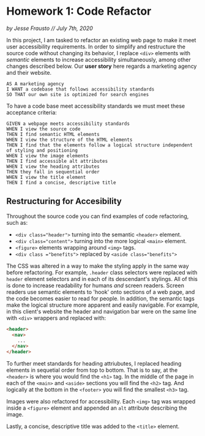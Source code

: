 # Homework 1: Code Refactor

_by Jesse Frausto // July 7th, 2020_

In this project, I am tasked to refactor an existing web page to make it meet user accessibility requirements. In order to simplify and restructure the source code without changing its behavior, I replace `<div>` elements with _semantic_ elements to increase accessibility simultaneously, among other changes described below. Our **user story** here regards a marketing agency and their website.

```
AS A marketing agency
I WANT a codebase that follows accessibility standards
SO THAT our own site is optimized for search engines
```

To have a code base meet accessibility standards we must meet these acceptance criteria:

```
GIVEN a webpage meets accessibility standards
WHEN I view the source code
THEN I find semantic HTML elements
WHEN I view the structure of the HTML elements
THEN I find that the elements follow a logical structure independent of styling and positioning
WHEN I view the image elements
THEN I find accessible alt attributes
WHEN I view the heading attributes
THEN they fall in sequential order
WHEN I view the title element
THEN I find a concise, descriptive title

```

## Restructuring for Accesibility

Throughout the source code you can find examples of code refactoring, such as:

- `<div class="header">` turning into the semantic `<header>` element.
- `<div class="content">` turning into the more logical `<main>` element.
- `<figure>` elements wrapping around `<img>` tags.
- `<div class ="benefits">` replaced by `<aside class="benefits">`

The CSS was altered in a way to make the styling apply in the same way before refactoring. For example, `.header` class selectors were replaced with `header` element selectors and in each of its descendant's stylings. All of this is done to increase readability for humans _and_ screen readers. Screen readers use semantic elements to 'hook' onto sections of a web page, and the code becomes easier to read for people. In addition, the semantic tags make the logical structure more apparent and easily navigable. For example, in this client's website the header and navigation bar were on the same line with `<div>` wrappers and replaced with:

```html
<header>
  <nav>
    ...
  </nav>
</header>
```

To further meet standards for heading attriubutes, I replaced heading elements in sequetial order from top to bottom. That is to say, at the `<header>` is where you would find the `<h1>` tag. In the middle of the page in each of the `<main>` and `<aside>` sections you will find the `<h2>` tag. And logically at the bottom in the `<footer>` you will find the smallest `<h3>` tag.

Images were also refactored for accessibility. Each `<img>` tag was wrapped inside a `<figure>` element and appended an `alt` attribute describing the image.

Lastly, a concise, descriptive title was added to the `<title>` element.
